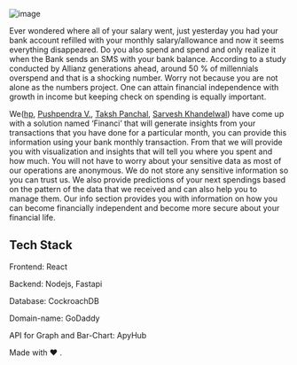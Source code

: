 ![image](https://user-images.githubusercontent.com/24816726/211176272-74271b5c-c3dd-4fd7-acae-206f0e8469e4.png)

Ever wondered where all of your salary went, just yesterday you had your bank account refilled with your monthly salary/allowance and now it seems everything disappeared. 
Do you also spend and spend and only realize it when the Bank sends an SMS with your bank balance. 
According to a study conducted by Allianz generations ahead, around 50 % of millennials overspend and that is a shocking number.
Worry not because you are not alone as the numbers project. One can attain financial independence with growth in income but keeping check on spending is equally important.


We([hp](https://github.com/hp77-creator), [Pushpendra V.](https://github.com/pushpendrahpx), [Taksh Panchal](https://github.com/TakshPanchal), [Sarvesh Khandelwal](https://github.com/sarveshkhandelwal)) have come up with a solution named ‘Financi’ that will generate insights from your transactions that you have done for a particular month, you can provide this information using your bank monthly transaction. From that we will provide you with visualization and insights that will tell you where you spent and how much. You will not have to worry about your sensitive data as most of our operations are anonymous. We do not store any sensitive information so you can trust us. We also provide predictions of your next spendings based on the pattern of the data that we received and can also help you to manage them. 
Our info section provides you with information on how you can become financially independent and become more secure about your financial life.

## Tech Stack

Frontend: React

Backend: Nodejs, Fastapi

Database: CockroachDB

Domain-name: GoDaddy

API for Graph and Bar-Chart: ApyHub


Made with :heart: .
